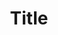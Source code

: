 ---
title: Title
description: Description

layout: product
permalink: /:path
type: product
weight: 1

product-title: Дизайнерский стул Chair-a
product-description: "Дизайнерский полотенцесушитель из медных труб. Мы обязательно когда-нибудь придумаем крутое описание для этой модели, но сейчас совсем не до того. Посмотрите пока на картинки, всё и так понятно. А если не понятно, позвоните нам и мы всё расскажем. Или напишите, если не любите звонить."

product-price: "124 600"

features:
- name: "Размер:"
  value: "15х18 см"
- name: "Цвет:"
  value: "Зеленый"

related:
- chair-b
---